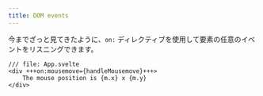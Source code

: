 ```yaml
---
title: DOM events
---
```


今までざっと見てきたように、`on:` ディレクティブを使用して要素の任意のイベントをリスニングできます。

```svelte
/// file: App.svelte
<div +++on:mousemove={handleMousemove}+++>
	The mouse position is {m.x} x {m.y}
</div>
```
